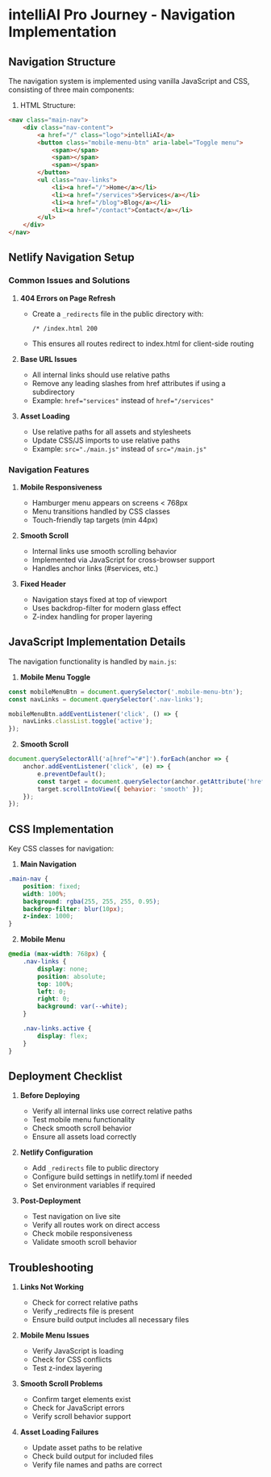 # intelliAI Pro Journey - Navigation Implementation

## Navigation Structure

The navigation system is implemented using vanilla JavaScript and CSS, consisting of three main components:

1. HTML Structure:
```html
<nav class="main-nav">
    <div class="nav-content">
        <a href="/" class="logo">intelliAI</a>
        <button class="mobile-menu-btn" aria-label="Toggle menu">
            <span></span>
            <span></span>
            <span></span>
        </button>
        <ul class="nav-links">
            <li><a href="/">Home</a></li>
            <li><a href="/services">Services</a></li>
            <li><a href="/blog">Blog</a></li>
            <li><a href="/contact">Contact</a></li>
        </ul>
    </div>
</nav>
```

## Netlify Navigation Setup

### Common Issues and Solutions

1. **404 Errors on Page Refresh**
   - Create a `_redirects` file in the public directory with:
     ```
     /* /index.html 200
     ```
   - This ensures all routes redirect to index.html for client-side routing

2. **Base URL Issues**
   - All internal links should use relative paths
   - Remove any leading slashes from href attributes if using a subdirectory
   - Example: `href="services"` instead of `href="/services"`

3. **Asset Loading**
   - Use relative paths for all assets and stylesheets
   - Update CSS/JS imports to use relative paths
   - Example: `src="./main.js"` instead of `src="/main.js"`

### Navigation Features

1. **Mobile Responsiveness**
   - Hamburger menu appears on screens < 768px
   - Menu transitions handled by CSS classes
   - Touch-friendly tap targets (min 44px)

2. **Smooth Scroll**
   - Internal links use smooth scrolling behavior
   - Implemented via JavaScript for cross-browser support
   - Handles anchor links (#services, etc.)

3. **Fixed Header**
   - Navigation stays fixed at top of viewport
   - Uses backdrop-filter for modern glass effect
   - Z-index handling for proper layering

## JavaScript Implementation Details

The navigation functionality is handled by `main.js`:

1. **Mobile Menu Toggle**
```javascript
const mobileMenuBtn = document.querySelector('.mobile-menu-btn');
const navLinks = document.querySelector('.nav-links');

mobileMenuBtn.addEventListener('click', () => {
    navLinks.classList.toggle('active');
});
```

2. **Smooth Scroll**
```javascript
document.querySelectorAll('a[href^="#"]').forEach(anchor => {
    anchor.addEventListener('click', (e) => {
        e.preventDefault();
        const target = document.querySelector(anchor.getAttribute('href'));
        target.scrollIntoView({ behavior: 'smooth' });
    });
});
```

## CSS Implementation

Key CSS classes for navigation:

1. **Main Navigation**
```css
.main-nav {
    position: fixed;
    width: 100%;
    background: rgba(255, 255, 255, 0.95);
    backdrop-filter: blur(10px);
    z-index: 1000;
}
```

2. **Mobile Menu**
```css
@media (max-width: 768px) {
    .nav-links {
        display: none;
        position: absolute;
        top: 100%;
        left: 0;
        right: 0;
        background: var(--white);
    }

    .nav-links.active {
        display: flex;
    }
}
```

## Deployment Checklist

1. **Before Deploying**
   - Verify all internal links use correct relative paths
   - Test mobile menu functionality
   - Check smooth scroll behavior
   - Ensure all assets load correctly

2. **Netlify Configuration**
   - Add `_redirects` file to public directory
   - Configure build settings in netlify.toml if needed
   - Set environment variables if required

3. **Post-Deployment**
   - Test navigation on live site
   - Verify all routes work on direct access
   - Check mobile responsiveness
   - Validate smooth scroll behavior

## Troubleshooting

1. **Links Not Working**
   - Check for correct relative paths
   - Verify _redirects file is present
   - Ensure build output includes all necessary files

2. **Mobile Menu Issues**
   - Verify JavaScript is loading
   - Check for CSS conflicts
   - Test z-index layering

3. **Smooth Scroll Problems**
   - Confirm target elements exist
   - Check for JavaScript errors
   - Verify scroll behavior support

4. **Asset Loading Failures**
   - Update asset paths to be relative
   - Check build output for included files
   - Verify file names and paths are correct